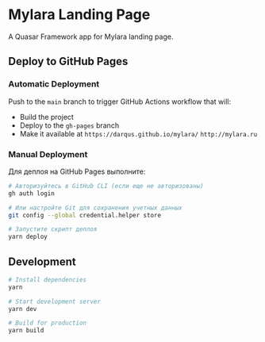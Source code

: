 # Mylara Landing Page

A Quasar Framework app for Mylara landing page.

## Deploy to GitHub Pages

### Automatic Deployment

Push to the `main` branch to trigger GitHub Actions workflow that will:

- Build the project
- Deploy to the `gh-pages` branch
- Make it available at `https://darqus.github.io/mylara/` `http://mylara.ru`

### Manual Deployment

Для деплоя на GitHub Pages выполните:

```bash
# Авторизуйтесь в GitHub CLI (если еще не авторизованы)
gh auth login

# Или настройте Git для сохранения учетных данных
git config --global credential.helper store

# Запустите скрипт деплоя
yarn deploy
```

## Development

```bash
# Install dependencies
yarn

# Start development server
yarn dev

# Build for production
yarn build
```
